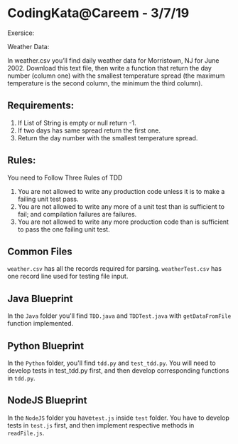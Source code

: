 # CodingKata@Careem - 3/7/19

Exersice: 

Weather Data:

In weather.csv you’ll find daily weather data for Morristown, NJ for June 2002. Download this text file, then write a function that return the day number (column one) with the smallest temperature spread (the maximum temperature is the second column, the minimum the third column).

## Requirements: 
1. If List of String is empty or null return -1. 
2. If two days has same spread return the first one.
3. Return the day number with the smallest temperature spread.

## Rules: 
 
You need to Follow Three Rules of TDD

  1. You are not allowed to write any production code unless it is to make a failing unit test pass.
  2. You are not allowed to write any more of a unit test than is sufficient to fail; and compilation failures are failures.
  3. You are not allowed to write any more production code than is sufficient to pass the one failing unit test.


## Common Files
`weather.csv` has all the records required for parsing.
`weatherTest.csv` has one record line used for testing file input.

## Java Blueprint

In the `Java` folder you'll find `TDD.java` and `TDDTest.java` with `getDataFromFile` function implemented. 

## Python Blueprint

In the `Python` folder, you'll find `tdd.py` and `test_tdd.py`. 
You will need to develop tests in test_tdd.py first, and then develop corresponding functions in `tdd.py`.

## NodeJS Blueprint

In the `NodeJS` folder you have`test.js` inside `test` folder. 
You have to develop tests in `test.js` first, and then implement respective methods in `readFile.js`.
